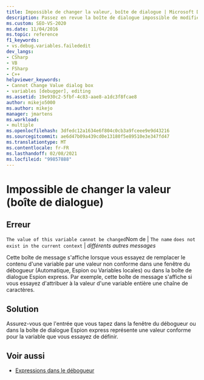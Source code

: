 ```yaml
---
title: Impossible de changer la valeur, boîte de dialogue | Microsoft Docs
description: Passez en revue la boîte de dialogue impossible de modifier la valeur, qui s’affiche dans Visual Studio si vous essayez de modifier une variable en une valeur non conforme dans une fenêtre du débogueur ou dans espion Express.
ms.custom: SEO-VS-2020
ms.date: 11/04/2016
ms.topic: reference
f1_keywords:
- vs.debug.variables.failededit
dev_langs:
- CSharp
- VB
- FSharp
- C++
helpviewer_keywords:
- Cannot Change Value dialog box
- variables [debugger], editing
ms.assetid: 19e930c2-5fbf-4c83-aae8-a1dc3f8fcae8
author: mikejo5000
ms.author: mikejo
manager: jmartens
ms.workload:
- multiple
ms.openlocfilehash: 3dfedc12a1634e6f804c0cb3a9fceee9e9d43216
ms.sourcegitcommit: ae6d47b09a439cd0e13180f5e89510e3e347fd47
ms.translationtype: MT
ms.contentlocale: fr-FR
ms.lasthandoff: 02/08/2021
ms.locfileid: "99857888"
---
```

# <a name="cannot-change-value-dialog-box"></a>Impossible de changer la valeur (boîte de dialogue)
## <a name="error"></a>Erreur
 `The value of this variable cannot be changed`Nom de &#124; `The name`  `does not exist in the current context` &#124; *différents autres messages*

 Cette boîte de message s'affiche lorsque vous essayez de remplacer le contenu d'une variable par une valeur non conforme dans une fenêtre du débogueur (Automatique, Espion ou Variables locales) ou dans la boîte de dialogue Espion express. Par exemple, cette boîte de message s'affiche si vous essayez d'attribuer à la valeur d'une variable entière une chaîne de caractères.

## <a name="solution"></a>Solution
 Assurez-vous que l'entrée que vous tapez dans la fenêtre du débogueur ou dans la boîte de dialogue Espion express représente une valeur conforme pour la variable que vous essayez de définir.

## <a name="see-also"></a>Voir aussi

- [Expressions dans le débogueur](../debugger/expressions-in-the-debugger.md)